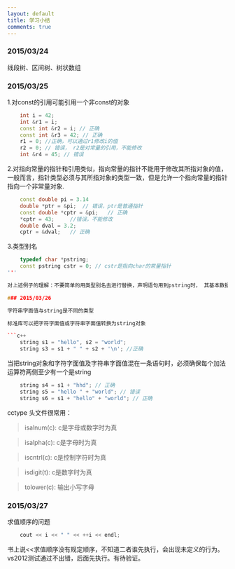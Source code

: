 ```yaml
---
layout: default
title: 学习小结
comments: true
---
```


### 2015/03/24

线段树、区间树、树状数组

### 2015/03/25

1.对const的引用可能引用一个非const的对象

```c++
	int i = 42;
	int &r1 = i;
	const int &r2 = i; // 正确
	const int &r3 = 42; // 正确
	r1 = 0; //正确，可以通过r1修改i的值
	r2 = 0; // 错误， r2是对常量的引用，不能修改
	int &r4 = 45; // 错误
```

2.对指向常量的指针和引用类似，指向常量的指针不能用于修改其所指对象的值，一般而言，指针类型必须与其所指对象的类型一致，但是允许一个指向常量的指针指向一个非常量对象.

```c++
	const double pi = 3.14
	double *ptr = &pi; 	// 错误，ptr是普通指针
	const double *cptr = &pi; 	// 正确
	*cptr = 43; 	//错误，不能修改
	double dval = 3.2;
	cptr = &dval; 	// 正确
```

3.类型别名
```c++
	typedef char *pstring;
	const pstring cstr = 0; // cstr是指向char的常量指针
'''

对上述例子的理解：不要简单的用类型别名去进行替换，声明语句用到pstring时， 其基本数据类型是指针， const修饰该类型，表明指针是常量指针，而如果进行简答的替换时，数据类型就变成了char， *成了声明符的一部分，如此一来，const char成了基本数据类型，表明指针指向一个常量对象，这是错误的理解。

### 2015/03/26

字符串字面值与string是不同的类型

标准库可以把字符字面值或字符串字面值转换为string对象

```c++
	string s1 = "hello", s2 = "world";
	string s3 = s1 + " " + s2 + '\n'; //正确
```

当把string对象和字符字面值及字符串字面值混在一条语句时，必须确保每个加法运算符两侧至少有一个是string

```c++
	string s4 = s1 + "hhd"; // 正确
	string s5 = "hello " + "world"; // 错误
	string s6 = s1 + "hello" + "world"; // 正确
```

cctype 头文件很常用： 
> isalnum(c): c是字母或数字时为真

> isalpha(c): c是字母时为真

> iscntrl(c): c是控制字符时为真

> isdigit(t): c是数字时为真

> tolower(c): 输出小写字母


### 2015/03/27

求值顺序的问题

```c++
	cout << i << " " << ++i << endl;
```

书上说<<求值顺序没有规定顺序，不知道二者谁先执行，会出现未定义的行为。vs2012测试通过不出错，后面先执行。有待验证。

































